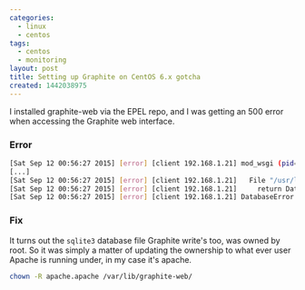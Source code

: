 ```yaml
---
categories:
  - linux
  - centos
tags:
  - centos
  - monitoring
layout: post
title: Setting up Graphite on CentOS 6.x gotcha
created: 1442038975
---
```


I installed graphite-web via the EPEL repo, and I was getting an 500 error when accessing the Graphite web interface.

### Error

```bash
[Sat Sep 12 00:56:27 2015] [error] [client 192.168.1.21] mod_wsgi (pid=17318): Exception occurred processing WSGI script '/usr/share/graphite/graphite-web.wsgi'.
[...]
[Sat Sep 12 00:56:27 2015] [error] [client 192.168.1.21]   File "/usr/lib/python2.6/site-packages/django/db/backends/sqlite3/base.py", line 344, in execute
[Sat Sep 12 00:56:27 2015] [error] [client 192.168.1.21]     return Database.Cursor.execute(self, query, params)
[Sat Sep 12 00:56:27 2015] [error] [client 192.168.1.21] DatabaseError: attempt to write a readonly database
```

### Fix

It turns out the `sqlite3` database file Graphite write's too, was owned by root. So it was simply a matter of updating the ownership to what ever user Apache is running under, in my case it's apache.

```bash
chown -R apache.apache /var/lib/graphite-web/
```
